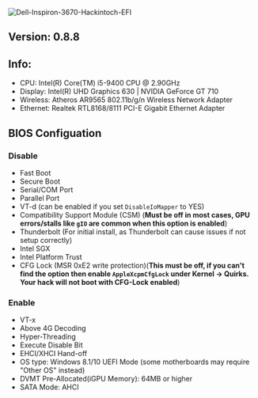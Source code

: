 ![Dell-Inspiron-3670-Hackintoch-EFI](https://socialify.git.ci/Lemonawa/Dell-Inspiron-3670-Hackintoch-EFI/image?description=1&forks=1&issues=1&language=1&name=1&pulls=1&stargazers=1&theme=Light)

## Version: 0.8.8
## Info:
* CPU: Intel(R) Core(TM) i5-9400 CPU @ 2.90GHz
* Display: Intel(R) UHD Graphics 630 | NVIDIA GeForce GT 710
* Wireless: Atheros AR9565 802.11b/g/n Wireless Network Adapter
* Ethernet: Realtek RTL8168/8111 PCI-E Gigabit Ethernet Adapter
## BIOS Configuation
### Disable
* Fast Boot
* Secure Boot
* Serial/COM Port
* Parallel Port
* VT-d (can be enabled if you set `DisableIoMapper` to YES)
* Compatibility Support Module (CSM) (**Must be off in most cases, GPU errors/stalls like `gIO` are common when this option is enabled**)
* Thunderbolt (For initial install, as Thunderbolt can cause issues if not setup correctly)
* Intel SGX
* Intel Platform Trust
* CFG Lock (MSR 0xE2 write protection)(**This must be off, if you can't find the option then enable `AppleXcpmCfgLock` under Kernel -> Quirks. Your hack will not boot with CFG-Lock enabled**)
### Enable
* VT-x
* Above 4G Decoding
* Hyper-Threading
* Execute Disable Bit
* EHCI/XHCI Hand-off
* OS type: Windows 8.1/10 UEFI Mode (some motherboards may require "Other OS" instead)
* DVMT Pre-Allocated(iGPU Memory): 64MB or higher
* SATA Mode: AHCI
